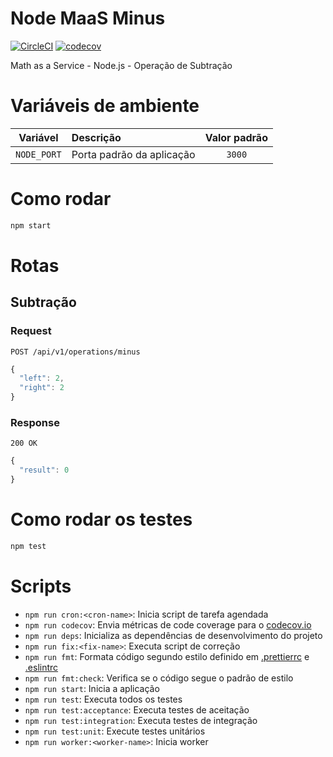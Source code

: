 #  Node MaaS Minus

[![CircleCI](https://circleci.com/gh/b2wads/node-maas-minus/tree/master.svg?style=svg)](https://circleci.com/gh/b2wads/node-maas-minus/tree/master)
[![codecov](https://codecov.io/gh/b2wads/node-maas-minus/branch/master/graph/badge.svg)](https://codecov.io/gh/b2wads/node-maas-minus)

Math as a Service - Node.js - Operação de Subtração

#  Variáveis de ambiente

| Variável | Descrição | Valor padrão |
|:-----------:|:--------------------------|:------------:|
| `NODE_PORT` | Porta padrão da aplicação | `3000` |


#  Como rodar
```sh
npm start
```

# Rotas

## Subtração

### Request
`POST /api/v1/operations/minus`
```javascript
{
  "left": 2,
  "right": 2
}
```

### Response
`200 OK`
```javascript
{
  "result": 0
}
```


#  Como rodar os testes
```sh
npm test
```


#  Scripts

- `npm run cron:<cron-name>`: Inicia script de tarefa agendada
- `npm run codecov`: Envia métricas de code coverage para o [codecov.io](codecov.io)
- `npm run deps`: Inicializa as dependências de desenvolvimento do projeto
- `npm run fix:<fix-name>`: Executa script de correção
- `npm run fmt`: Formata código segundo estilo definido em [.prettierrc](.prettierrc) e [.eslintrc](.eslintrc)
- `npm run fmt:check`: Verifica se o código segue o padrão de estilo
- `npm run start`: Inicia a aplicação
- `npm run test`: Executa todos os testes
- `npm run test:acceptance`: Executa testes de aceitação
- `npm run test:integration`: Executa testes de integração
- `npm run test:unit`: Execute testes unitários
- `npm run worker:<worker-name>`: Inicia worker
